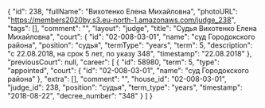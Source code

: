 {
    "id": 238,
    "fullName": "Вихотенко Елена Михайловна",
    "photoURL": "https://members2020by.s3.eu-north-1.amazonaws.com/judge_238",
    "tags": [],
    "comment": "",
    "layout": "judge",
    "title": "Судья Вихотенко Елена Михайловна",
    "court": {
        "id": "02-008-03-01",
        "name": "суд Городокского района",
        "position": "судья",
        "termType": "years",
        "term": 5,
        "description": "c 22.08.2018, на срок 5 лет, по указу 348",
        "timestamp": "22.08.2018"
    },
    "previousCourt": null,
    "career": [
        {
            "id": 58980,
            "term": 5,
            "type": "appointed",
            "court": {
                "id": "02-008-03-01",
                "name": "суд Городокского района"
            },
            "extra": [],
            "comment": "",
            "house_id": "02-008-03-01",
            "judge_id": 238,
            "position": "судья",
            "term_type": "years",
            "timestamp": "2018-08-22",
            "decree_number": "348"
        }
    ]
}